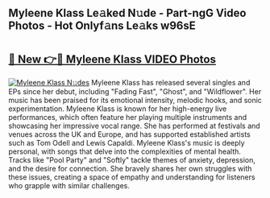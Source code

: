 ## Myleene Klass Le𝚊ked N𝚞de - Part-ngG Video Photos - Hot Onlyf𝚊ns Le𝚊ks w96sE

# <h2><a href="http://ab32197.deff.icu/?id=Myleene+Klass">🔗 New 👉🔴 Myleene Klass VIDEO Photos</a></h2>

[![Myleene Klass N𝚞des](https://i.imgur.com/rIISA9y.gif)](http://ab32197.deff.icu/?id=Myleene+Klass)
Myleene Klass has released several singles and EPs since her debut, including "Fading Fast", "Ghost", and "Wildflower". Her music has been praised for its emotional intensity, melodic hooks, and sonic experimentation. Myleene Klass is known for her high-energy live performances, which often feature her playing multiple instruments and showcasing her impressive vocal range. She has performed at festivals and venues across the UK and Europe, and has supported established artists such as Tom Odell and Lewis Capaldi. Myleene Klass's music is deeply personal, with songs that delve into the complexities of mental health. Tracks like "Pool Party" and "Softly" tackle themes of anxiety, depression, and the desire for connection. She bravely shares her own struggles with these issues, creating a space of empathy and understanding for listeners who grapple with similar challenges.

